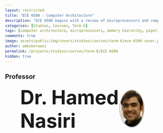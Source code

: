 ```yaml
---
layout: restricted
title: "ECE 6500 - Computer Architecture"
description: "ECE 6500 begins with a review of microprocessors and computer organization. Topics include fundamentals of computer design: performance metrics and cost; instruction set architecture; memory hierarchy design: cache, main memory, and virtual memory; pipelining: hazards, parallelism; special purpose processors; multiprocessors, and thread-level parallelism."
categories: [Studies, Courses, Term 6]
tags: [computer architecture, microprocessors, memory hierarchy, pipelining, instruction set architecture, parallelism, multiprocessors]
comments: true
image: assets/public/img/covers/studies/courses/term-6/ece-6500-cover.png
author: wmksherwani
permalink: /projects/studies/courses/term-6/ECE-6500
hidden: true
---
```


## Professor

<html lang="en">
<head>
    <meta charset="UTF-8">
    <meta name="viewport" content="width=device-width, initial-scale=1.0">
</head>
<div id="name-wrapper" style="margin: 0;">
    <div style="display: flex; justify-content: space-between; align-items: center; padding: 0 50px;">
        <div style="font-size: 4rem; font-weight: bold;">Dr. Hamed Nasiri</div>
        <div>
            <img src="assets/public/img/people/Hamed Nasiri.png" alt="Hamed Nasiri" 
                 style="width: 120px; height: 120px; object-fit: cover; border-radius: 50%; border: 3px solid #ccc;">
        </div>
    </div>
</div>
</html>

<!-- <html lang="en">
<head>
    <meta charset="UTF-8">
    <meta name="viewport" content="width=device-width, initial-scale=1.0">
    <title>Star Rating</title>
    <link href="https://cdnjs.cloudflare.com/ajax/libs/font-awesome/6.0.0-beta3/css/all.min.css" rel="stylesheet">
</head>
<div id="star-wrapper" style="margin: 0; display: flex; justify-content: center; align-items: center;">
    <div style="display: flex; justify-content: center; align-items: center; font-size: 50px;">
        <i class="fas fa-star" style="color: gold;"></i>
        <i class="fas fa-star" style="color: gold;"></i>
        <i class="fas fa-star" style="color: gold;"></i>
        <i class="fas fa-star" style="color: gold;"></i>
        <i class="fas fa-star" style="color: gold;"></i>
    </div>
</div>
</html> -->

